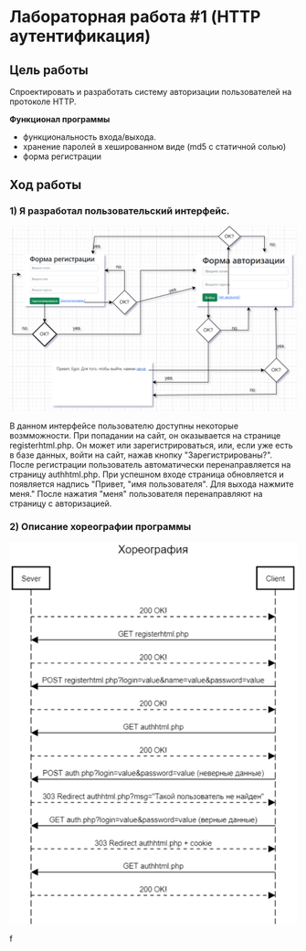 # Лабораторная работа #1 (HTTP аутентификация)

## __Цель работы__

Спроектировать и разработать систему авторизации пользователей на протоколе HTTP.

__Функционал программы__

- функциональность входа/выхода.
- хранение паролей в хешированном виде (md5 с статичной солью)
- форма регистрации

## __Ход работы__

### 1) Я разработал пользовательский интерфейс.

![](https://github.com/l1syak/php_lab1_auth/blob/main/%D0%9F%D0%BE%D0%BB%D1%8C%D0%B7%D0%BE%D0%B2%D0%B0%D1%82%D0%B5%D0%BB%D1%8C%D1%81%D0%BA%D0%B8%D0%B5%20%D0%B2%D0%BE%D0%B7%D0%BC%D0%BE%D0%B6%D0%BD%D0%BE%D1%81%D1%82%D0%B8.png)

В данном интерфейсе пользователю доступны некоторые возмможности. При попадании на сайт, он оказывается на странице registerhtml.php. Он может или зарегистрироваться, или, если уже есть в базе данных, войти на сайт, нажав кнопку "Зарегистрированы?". После регистрации пользователь автоматически перенаправляется на страницу authhtml.php. При успешном входе страница обновляется и появляется надпись "Привет, "имя пользователя". Для выхода нажмите меня." После нажатия "меня" пользователя перенаправляют на страницу с авторизацией.

### 2) Описание хореографии программы
![](https://github.com/l1syak/php_lab1_auth/blob/main/%D0%A5%D0%BE%D1%80%D0%B5%D0%BE%D0%B3%D1%80%D0%B0%D1%84%D0%B8%D1%8F.png)

f
